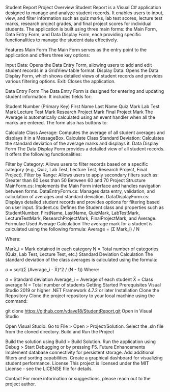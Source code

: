 Student Report
Project Overview
Student Report is a Visual C# application designed to manage and analyze student records. It enables users to input, view, and filter information such as quiz marks, lab test scores, lecture test marks, research project grades, and final project scores for individual students. The application is built using three main forms: the Main Form, Data Entry Form, and Data Display Form, each providing specific functionalities to manage the student data effectively.

Features
Main Form
The Main Form serves as the entry point to the application and offers three key options:

Input Data: Opens the Data Entry Form, allowing users to add and edit student records in a GridView table format.
Display Data: Opens the Data Display Form, which shows detailed views of student records and provides various filtering options.
Exit: Closes the application.

Data Entry Form
The Data Entry Form is designed for entering and updating student information. It includes fields for:

Student Number (Primary Key)
First Name
Last Name
Quiz Mark
Lab Test Mark
Lecture Test Mark
Research Project Mark
Final Project Mark
The Average is automatically calculated using an event handler when all the marks are entered. The form also has buttons to:

Calculate Class Average: Computes the average of all student averages and displays it in a MessageBox.
Calculate Class Standard Deviation: Calculates the standard deviation of the average marks and displays it.
Data Display Form
The Data Display Form provides a detailed view of all student records. It offers the following functionalities:

Filter by Category: Allows users to filter records based on a specific category (e.g., Quiz, Lab Test, Lecture Test, Research Project, Final Project).
Filter by Range: Allows users to apply secondary filters such as:
Greater than 80
Less than 50
Between 60 and 70
Project Structure
MainForm.cs: Implements the Main Form interface and handles navigation between forms.
DataEntryForm.cs: Manages data entry, validation, and calculation of averages and standard deviation.
DataDisplayForm.cs: Displays detailed student records and provides options for filtering based on user input.
Student.cs: Defines the Student class and properties such as StudentNumber, FirstName, LastName, QuizMark, LabTestMark, LectureTestMark, ResearchProjectMark, FinalProjectMark, and Average.
Formulae Used
Average Calculation
The average mark for a student is calculated using the following formula:
Average = (Σ Mark_i) / N

Where:

Mark_i = Mark obtained in each category
N = Total number of categories (Quiz, Lab Test, Lecture Test, etc.)
Standard Deviation Calculation
The standard deviation of the class averages is calculated using the formula:

σ = sqrt(Σ (Average_i - X̄)^2 / (N - 1))
Where:

σ = Standard deviation
Average_i = Average of each student
X̄ = Class average
N = Total number of students
Getting Started
Prerequisites
Visual Studio 2019 or higher
.NET Framework 4.7.2 or later
Installation
Clone the Repository
Clone the project repository to your local machine using the command:

git clone https://github.com/vdave18/StudentReport.git
Open in Visual Studio

Open Visual Studio.
Go to File > Open > Project/Solution.
Select the .sln file from the cloned directory.
Build and Run the Project

Build the solution using Build > Build Solution.
Run the application using Debug > Start Debugging or by pressing F5.
Future Enhancements
Implement database connectivity for persistent storage.
Add additional filters and sorting capabilities.
Create a graphical dashboard for visualizing student performance.
License
This project is licensed under the MIT License - see the LICENSE file for details.

Contact
For more information or suggestions, please reach out to the project author.
